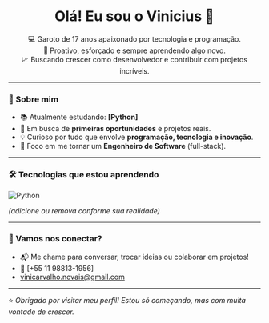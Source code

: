 <h1 align="center">Olá! Eu sou o Vinicius 👋</h1>

<p align="center">
  💻 Garoto de 17 anos apaixonado por tecnologia e programação.<br>
  🚀 Proativo, esforçado e sempre aprendendo algo novo.<br>
  📈 Buscando crescer como desenvolvedor e contribuir com projetos incríveis.
</p>

---

### 🧠 Sobre mim

- 📚 Atualmente estudando: **[Python]**
- 🔭 Em busca de **primeiras oportunidades** e projetos reais.
- 💡 Curioso por tudo que envolve **programação, tecnologia e inovação**.
- 🎯 Foco em me tornar um **Engenheiro de Software** (full-stack).

---

### 🛠️ Tecnologias que estou aprendendo
![Python](https://img.shields.io/badge/-Python-3776AB?logo=python&logoColor=fff&style=flat)

*(adicione ou remova conforme sua realidade)*

---

### 🤝 Vamos nos conectar?

- 📬 Me chame para conversar, trocar ideias ou colaborar em projetos!
- 💼 [+55 11 98813-1956]
- vinicarvalho.novais@gmail.com

---

⭐ *Obrigado por visitar meu perfil! Estou só começando, mas com muita vontade de crescer.*  
